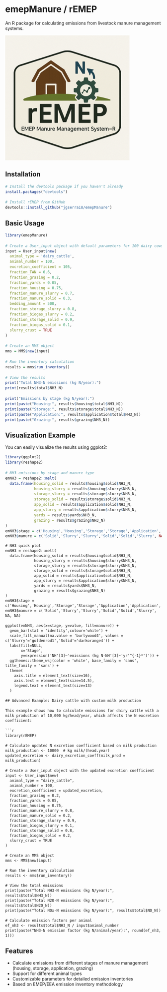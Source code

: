 # emepManure / rEMEP

An R package for calculating emissions from livestock manure management systems.

<img src="img/Logo.png" alt="Logo" width="400" heigth="400"/>

## Installation

```r
# Install the devtools package if you haven't already
install.packages("devtools")

# Install rEMEP from GitHub
devtools::install_github("jgserra18/emepManure")
```

## Basic Usage

```r
library(emepManure)

# Create a User_input object with default parameters for 100 dairy cows
input = User_input$new(
  animal_type = 'dairy_cattle',
  animal_number = 100,
  excretion_coefficient = 105,
  fraction_TAN = 0.6,
  fraction_grazing = 0.2,
  fraction_yards = 0.05,
  fraction_housing = 0.75,
  fraction_manure_slurry = 0.7,
  fraction_manure_solid = 0.3,
  bedding_amount = 500,
  fraction_storage_slurry = 0.8,
  fraction_biogas_slurry = 0.2,
  fraction_storage_solid = 0.9,
  fraction_biogas_solid = 0.1,
  slurry_crust = TRUE
)

# Create an MMS object
mms = MMS$new(input)

# Run the inventory calculation
results = mms$run_inventory()

# View the results
print("Total NH3-N emissions (kg N/year):")
print(results$total$NH3_N)

print("Emissions by stage (kg N/year):")
print(paste("Housing:", results$housing$total$NH3_N))
print(paste("Storage:", results$storage$total$NH3_N))
print(paste("Application:", results$application$total$NH3_N))
print(paste("Grazing:", results$grazing$NH3_N))
```

## Visualization Example

You can easily visualize the results using ggplot2:

```r
library(ggplot2)
library(reshape2)

# NH3 emissions by stage and manure type
emNH3 = reshape2::melt(
  data.frame(housing_solid = results$housing$solid$NH3_N,
             housing_slurry = results$housing$slurry$NH3_N,
             storage_slurry = results$storage$slurry$NH3_N,
             storage_solid = results$storage$solid$NH3_N,
             app_solid = results$application$solid$NH3_N,
             app_slurry = results$application$slurry$NH3_N,
             yards = results$yards$NH3_N,
             grazing = results$grazing$NH3_N)
)
emNH3$stage = c('Housing','Housing','Storage','Storage','Application','Application','Yards','Grazing')
emNH3$manure = c('Solid','Slurry','Slurry','Solid','Solid','Slurry', NA, NA)
```
```{r nh3-plot, fig.width=10, fig.height=6, dpi=300}
# NH3 quick plot 
emNH3 = reshape2::melt(
  data.frame(housing_solid = results$housing$solid$NH3_N,
             housing_slurry = results$housing$slurry$NH3_N,
             storage_slurry = results$storage$slurry$NH3_N,
             storage_solid = results$storage$solid$NH3_N,
             app_solid = results$application$solid$NH3_N,
             app_slurry = results$application$slurry$NH3_N,
             yards = results$yards$NH3_N,
             grazing = results$grazing$NH3_N)
)
emNH3$stage = c('Housing','Housing','Storage','Storage','Application','Application','Yards','Grazing')
emNH3$manure = c('Solid','Slurry','Slurry','Solid','Solid','Slurry', NA, NA)

ggplot(emNH3, aes(x=stage, y=value, fill=manure)) + 
  geom_bar(stat = 'identity',colour='white') + 
  scale_fill_manual(na.value = 'burlywood4', values = c('Slurry'='goldenrod1','Solid'='darkorange4')) + 
  labs(fill=NULL,
       x='Stage', 
       y=expression('NH'[3]~'emissions (kg N-NH'[3]~'yr'^{-1}*')')) + 
  ggthemes::theme_wsj(color = 'white', base_family = 'sans', title_family = 'sans') + 
  theme(
    axis.title = element_text(size=16),
    axis.text = element_text(size=14.5),
    legend.text = element_text(size=13)
  )

## Advanced Example: Dairy cattle with custom milk production

This example shows how to calculate emissions for dairy cattle with a milk production of 10,000 kg/head/year, which affects the N excretion coefficient:

```r
library(rEMEP)

# Calculate updated N excretion coefficient based on milk production
milk_production <- 10000  # kg milk/(head.year)
updated_excretion <- dairy_excretion_coeff(milk_prod = milk_production)

# Create a User_input object with the updated excretion coefficient
input <- User_input$new(
  animal_type = "dairy_cattle",
  animal_number = 100,
  excretion_coefficient = updated_excretion,
  fraction_grazing = 0.2,
  fraction_yards = 0.05,
  fraction_housing = 0.75,
  fraction_manure_slurry = 0.8,
  fraction_manure_solid = 0.2,
  fraction_storage_slurry = 0.9,
  fraction_biogas_slurry = 0.1,
  fraction_storage_solid = 0.8,
  fraction_biogas_solid = 0.2,
  slurry_crust = TRUE
)

# Create an MMS object
mms <- MMS$new(input)

# Run the inventory calculation
results <- mms$run_inventory()

# View the total emissions
print(paste("Total NH3-N emissions (kg N/year):", results$total$NH3_N))
print(paste("Total N2O-N emissions (kg N/year):", results$total$N2O_N))
print(paste("Total NOx-N emissions (kg N/year):", results$total$NO_N))

# Calculate emission factors per animal
ef_nh3 <- results$total$NH3_N / input$animal_number
print(paste("NH3-N emission factor (kg N/animal/year):", round(ef_nh3, 1)))
```

## Features

- Calculate emissions from different stages of manure management (housing, storage, application, grazing)
- Support for different animal types
- Customizable parameters for detailed emission inventories
- Based on EMEP/EEA emission inventory methodology
